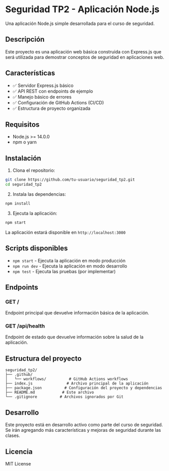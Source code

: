 # Seguridad TP2 - Aplicación Node.js

Una aplicación Node.js simple desarrollada para el curso de seguridad.

## Descripción

Este proyecto es una aplicación web básica construida con Express.js que será utilizada para demostrar conceptos de seguridad en aplicaciones web.

## Características

- ✅ Servidor Express.js básico
- ✅ API REST con endpoints de ejemplo
- ✅ Manejo básico de errores
- ✅ Configuración de GitHub Actions (CI/CD)
- ✅ Estructura de proyecto organizada

## Requisitos

- Node.js >= 14.0.0
- npm o yarn

## Instalación

1. Clona el repositorio:
```bash
git clone https://github.com/tu-usuario/seguridad_tp2.git
cd seguridad_tp2
```

2. Instala las dependencias:
```bash
npm install
```

3. Ejecuta la aplicación:
```bash
npm start
```

La aplicación estará disponible en `http://localhost:3000`

## Scripts disponibles

- `npm start` - Ejecuta la aplicación en modo producción
- `npm run dev` - Ejecuta la aplicación en modo desarrollo
- `npm test` - Ejecuta las pruebas (por implementar)

## Endpoints

### GET /
Endpoint principal que devuelve información básica de la aplicación.

### GET /api/health
Endpoint de estado que devuelve información sobre la salud de la aplicación.

## Estructura del proyecto

```
seguridad_tp2/
├── .github/
│   └── workflows/          # GitHub Actions workflows
├── index.js               # Archivo principal de la aplicación
├── package.json          # Configuración del proyecto y dependencias
├── README.md            # Este archivo
└── .gitignore          # Archivos ignorados por Git
```

## Desarrollo

Este proyecto está en desarrollo activo como parte del curso de seguridad. Se irán agregando más características y mejoras de seguridad durante las clases.

## Licencia

MIT License